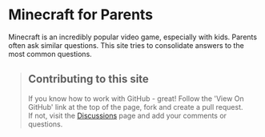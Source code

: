 # Minecraft for Parents

Minecraft is an incredibly popular video game, especially with kids. Parents often ask similar questions. This site tries to consolidate answers to the most common questions.

> ## Contributing to this site
> If you know how to work with GitHub - great! Follow the 'View On GitHub' link at the top of the page, fork and create a pull request.  
> If not, visit the [Discussions](https://github.com/edward3h/minecraft-for-parents/discussions) page and add your comments or questions.
